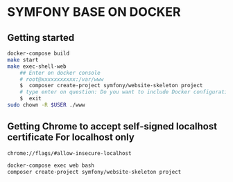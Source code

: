 # SYMFONY BASE ON DOCKER

## Getting started

```bash
docker-compose build
make start
make exec-shell-web
    ## Enter on docker console
    # root@xxxxxxxxxxx:/var/www
    $  composer create-project symfony/website-skeleton project
    # type enter on question: Do you want to include Docker configuration from recipes? (Yes)
    $  exit
sudo chown -R $USER ./www
```


## Getting Chrome to accept self-signed localhost certificate For localhost only
```
chrome://flags/#allow-insecure-localhost
```

```bash
docker-compose exec web bash
composer create-project symfony/website-skeleton project
```